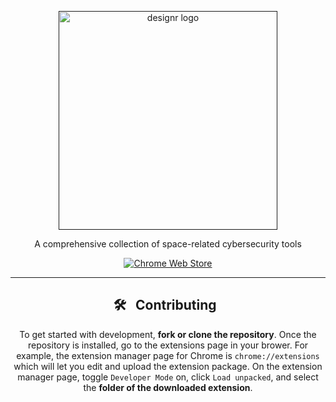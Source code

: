 <p align="center"><a href="" target="_blank" rel="noreferrer noopener"><img width="350" alt="designr logo" src="https://github.com/ANG13T/aerospace-cybersecurity-tools/blob/main/src/assets/images/globe.png"></a></p>

<p align="center">A comprehensive collection of space-related cybersecurity tools</p>

<p align="center"><a rel="noreferrer noopener" href="https://chrome.google.com/webstore/detail/designr/llojjggmiihgebjhofkcedffdfdfeegn?hl=en/"><img alt="Chrome Web Store" src="https://img.shields.io/badge/VISIT WEBSITE-141e24.svg?&style=for-the-badge"></a>  
  
<hr />

<h2 align="center">🛠 &nbsp; Contributing &nbsp;</h2>
<p align="center">To get started with development, <strong>fork or clone the repository</strong>. Once the repository is installed, go to the extensions page in your brower. For example, the extension manager page for Chrome is <code>chrome://extensions</code> which will let you edit and upload the extension package. On the extension manager page, toggle <code>Developer Mode</code> on, click <code>Load unpacked</code>, and select the <strong>folder of the downloaded extension</strong>.</p>
